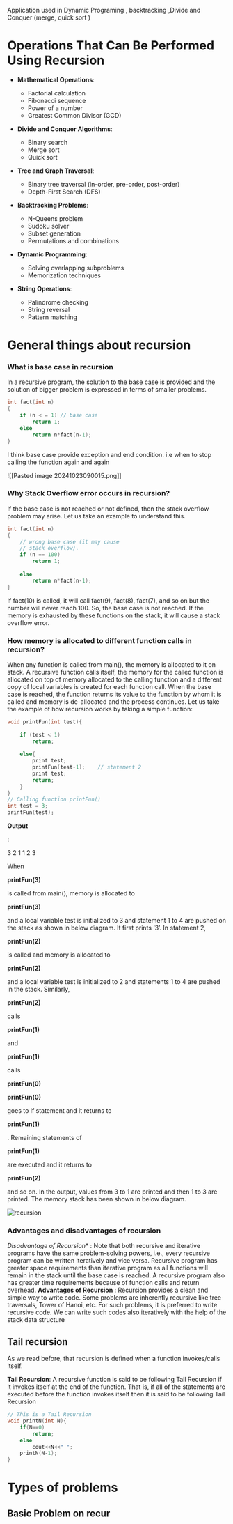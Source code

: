 Application 
	used in Dynamic Programing , backtracking ,Divide and Conquer (merge, quick sort )
# Operations That Can Be Performed Using Recursion

- **Mathematical Operations**:
  - Factorial calculation
  - Fibonacci sequence
  - Power of a number
  - Greatest Common Divisor (GCD)

- **Divide and Conquer Algorithms**:
  - Binary search
  - Merge sort
  - Quick sort

- **Tree and Graph Traversal**:
  - Binary tree traversal (in-order, pre-order, post-order)
  - Depth-First Search (DFS)

- **Backtracking Problems**:
  - N-Queens problem
  - Sudoku solver
  - Subset generation
  - Permutations and combinations

- **Dynamic Programming**:
  - Solving overlapping subproblems
  - Memorization techniques

- **String Operations**:
  - Palindrome checking
  - String reversal
  - Pattern matching

# General things about recursion
### What is base case in recursion

In a recursive program, the solution to the base case is provided and the solution of bigger problem is expressed in terms of smaller problems.

```cpp
int fact(int n)  
{  
    if (n < = 1) // base case  
        return 1;  
    else      
        return n*fact(n-1);      
}
```

I think base case provide exception and end condition. i.e when to stop calling the function again and again

![[Pasted image 20241023090015.png]]

### Why Stack Overflow error occurs in recursion?

If the base case is not reached or not defined, then the stack overflow problem may arise. Let us take an example to understand this.

```cpp
int fact(int n)  
{  
    // wrong base case (it may cause  
    // stack overflow).  
    if (n == 100)   
        return 1;  
  
    else  
        return n*fact(n-1);  
}
```
If fact(10) is called, it will call fact(9), fact(8), fact(7), and so on but the number will never reach 100. So, the base case is not reached. If the memory is exhausted by these functions on the stack, it will cause a stack overflow error.

### How memory is allocated to different function calls in recursion?

When any function is called from main(), the memory is allocated to it on stack. A recursive function calls itself, the memory for the called function is allocated on top of memory allocated to the calling function and a different copy of local variables is created for each function call. When the base case is reached, the function returns its value to the function by whom it is called and memory is de-allocated and the process continues. Let us take the example of how recursion works by taking a simple function:

```cpp
void printFun(int test){  
  
    if (test < 1)  
        return;  
  
    else{  
        print test;  
        printFun(test-1);    // statement 2  
        print test;  
        return;  
    }  
}  
// Calling function printFun()  
int test = 3;  
printFun(test);
```
****Output****

:

3 2 1 1 2 3  

When

****printFun(3)****

is called from main(), memory is allocated to

****printFun(3)****

and a local variable test is initialized to 3 and statement 1 to 4 are pushed on the stack as shown in below diagram. It first prints ‘3’. In statement 2,

****printFun(2)****

is called and memory is allocated to

****printFun(2)****

and a local variable test is initialized to 2 and statements 1 to 4 are pushed in the stack. Similarly,

****printFun(2)****

calls

****printFun(1)****

and

****printFun(1)****

calls

****printFun(0)****

****printFun(0)****

goes to if statement and it returns to

****printFun(1)****

. Remaining statements of

****printFun(1)****

are executed and it returns to

****printFun(2)****

and so on. In the output, values from 3 to 1 are printed and then 1 to 3 are printed. The memory stack has been shown in below diagram.

![recursion](https://media.geeksforgeeks.org/wp-content/cdn-uploads/recursion.jpg)


### Advantages and disadvantages of recursion
**Disadvantage* of Recursion**
: Note that both recursive and iterative programs have the same problem-solving powers, i.e., every recursive program can be written iteratively and vice versa. Recursive program has greater space requirements than iterative program as all functions will remain in the stack until the base case is reached. A recursive program also has greater time requirements because of function calls and return overhead.
**Advantages of Recursion**
: Recursion provides a clean and simple way to write code. Some problems are inherently recursive like tree traversals, Tower of Hanoi, etc. For such problems, it is preferred to write recursive code. We can write such codes also iteratively with the help of the stack data structure

## Tail recursion
As we read before, that recursion is defined when a function invokes/calls itself.  
  
**Tail Recursion**: A recursive function is said to be following Tail Recursion if it invokes itself at the end of the function. That is, if all of the statements are executed before the function invokes itself then it is said to be following Tail Recursion

```cpp
// This is a Tail Recursion
void printN(int N){
    if(N==0)
        return;
    else
        cout<<N<<" ";
    printN(N-1);
}
```

# Types of problems

## Basic Problem on recur
